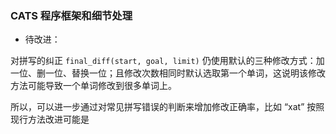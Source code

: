 ### CATS 程序框架和细节处理

* 待改进：

对拼写的纠正 `final_diff(start, goal, limit)` 仍使用默认的三种修改方式：加一位、删一位、替换一位；且修改次数相同时默认选取第一个单词，这说明该修改方法可能导致一个单词修改到很多单词上。

所以，可以进一步通过对常见拼写错误的判断来增加修改正确率，比如 “xat” 按照现行方法改进可能是
